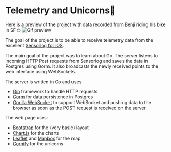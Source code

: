 # Telemetry and Unicorns🦄


Here is a preview of the project with data recorded from Benji riding his bike in SF 🤓
![Gif preview](preview/preview.gif)

The goal of the project is to be able to receive telemetry data from the excellent [Sensorlog for iOS](https://itunes.apple.com/us/app/sensorlog/id388014573?mt=8).

The main goal of the project was to learn about Go. The server listens to incoming HTTP Post requests from Sensorlog and saves the data in Postgres using Gorm. It also broadcasts the newly received points to the web interface using WebSockets.


The server is written in Go and uses:
* [Gin](https://github.com/gin-gonic/gin) framework to handle HTTP requests
* [Gorm](https://github.com/jinzhu/gorm) for data persistence in Postgres
* [Gorilla WebSocket](https://github.com/gorilla/websocket/) to support WebSocket and pushing data to the browser as soon as the POST request is received on the server.

The web page uses:
* [Bootstrap](https://getbootstrap.com/) for the (very basic) layout
* [Chart.js](https://www.chartjs.org/) for the charts
* [Leaflet](https://leafletjs.com/) and [Mapbox](https://www.mapbox.com/) for the map
* [Cornify](https://www.cornify.com/) for the unicorns


